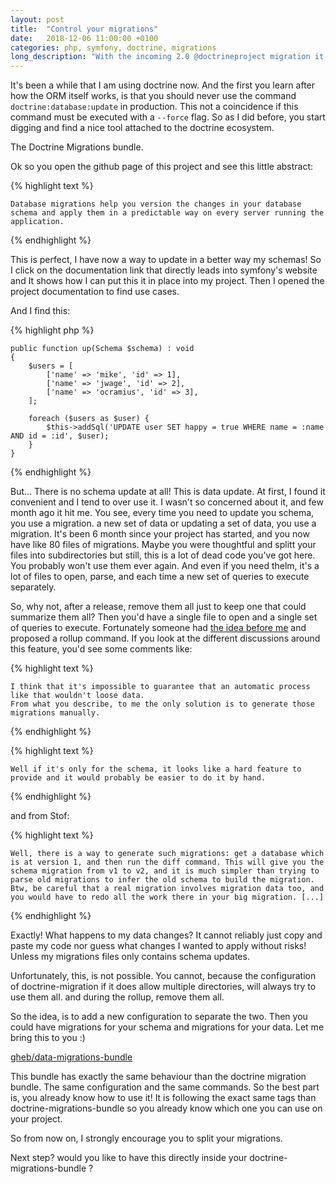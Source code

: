 ```yaml
---
layout: post
title:  "Control your migrations"
date:   2018-12-06 11:00:00 +0100
categories: php, symfony, doctrine, migrations
long_description: "With the incoming 2.0 @doctrineproject migration it will be possible to rollup you migrations. This means reducing all the schema modification to one after/during a release. And I said schema, not actual data content. I'll show you how it can be done."
---
```


It's been a while that I am using doctrine now.
And the first you learn after how the ORM itself works, is that you should never use the command `doctrine:database:update` in production.
This not a coincidence if this command must be executed with a `--force` flag.
So as I did before, you start digging and find a nice tool attached to the doctrine ecosystem.

The Doctrine Migrations bundle.

Ok so you open the github page of this project and see this little abstract:

{% highlight text %}
```
Database migrations help you version the changes in your database schema and apply them in a predictable way on every server running the application.
```
{% endhighlight %}

This is perfect, I have now a way to update in a better way my schemas!
So I click on the documentation link that directly leads into symfony's website and It shows how I can put this it in place into my project.
Then I opened the project documentation to find use cases.

And I find this:

{% highlight php %}
```
public function up(Schema $schema) : void
{
    $users = [
        ['name' => 'mike', 'id' => 1],
        ['name' => 'jwage', 'id' => 2],
        ['name' => 'ocramius', 'id' => 3],
    ];

    foreach ($users as $user) {
        $this->addSql('UPDATE user SET happy = true WHERE name = :name AND id = :id', $user);
    }
}
```
{% endhighlight %}

But... There is no schema update at all!
This is data update. At first, I found it convenient and I tend to over use it. I wasn't so concerned about it, and few month ago it hit me.
You see, every time you need to update you schema, you use a migration. a new set of data or updating a set of data, you use a migration.
It's been 6 month since your project has started, and you now have like 80 files of migrations.
Maybe you were thoughtful and splitt your files into subdirectories but still, this is a lot of dead code you've got here. You probably won't use them ever again.
And even if you need thelm, it's a lot of files to open, parse, and each time a new set of queries to execute separately.

So, why not, after a release, remove them all just to keep one that could summarize them all?
Then you'd have a single file to open and a single set of queries to execute.
Fortunately someone had [the idea before me](https://github.com/doctrine/migrations/issues/662) and proposed a rollup command.
If you look at the different discussions around this feature, you'd see some comments like:

{% highlight text %}
```
I think that it's impossible to guarantee that an automatic process like that wouldn't loose data.
From what you describe, to me the only solution is to generate those migrations manually.
```
{% endhighlight %}

{% highlight text %}
```
Well if it's only for the schema, it looks like a hard feature to provide and it would probably be easier to do it by hand.
```
{% endhighlight %}

and from Stof:

{% highlight text %}
```
Well, there is a way to generate such migrations: get a database which is at version 1, and then run the diff command. This will give you the schema migration from v1 to v2, and it is much simpler than trying to parse old migrations to infer the old schema to build the migration.
Btw, be careful that a real migration involves migration data too, and you would have to redo all the work there in your big migration. [...]
```
{% endhighlight %}

Exactly! What happens to my data changes? It cannot reliably just copy and paste my code nor guess what changes I wanted to apply without risks!
Unless my migrations files only contains schema updates.

Unfortunately, this, is not possible.
You cannot, because the configuration of doctrine-migration if it does allow multiple directories, will always try to use them all.
and during the rollup, remove them all.

So the idea, is to add a new configuration to separate the two.
Then you could have migrations for your schema and migrations for your data.
Let me bring this to you :)

[gheb/data-migrations-bundle](https://github.com/GregoireHebert/data-migrations-bundle)

This bundle has exactly the same behaviour than the doctrine migration bundle.
The same configuration and the same commands. So the best part is, you already know how to use it!
It is following the exact same tags than doctrine-migrations-bundle so you already know which one you can use on your project.

So from now on, I strongly encourage you to split your migrations.

Next step?
would you like to have this directly inside your doctrine-migrations-bundle ?
